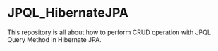 # JPQL_HibernateJPA
This repository is all about how to perform CRUD operation with JPQL Query Method in Hibernate  JPA.
